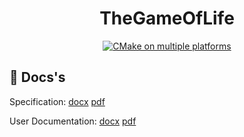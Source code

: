 <h1 align="center">
  <a heref="https://github.com/garobcsi/TheGameOfLife">TheGameOfLife</a>
</h1>
<p align="center">
  <a href="https://github.com/garobcsi/TheGameOfLife/actions/workflows/cmake-multi-platform.yml">
    <img alt="CMake on multiple platforms" src="https://github.com/garobcsi/TheGameOfLife/actions/workflows/cmake-multi-platform.yml/badge.svg" />
  </a>
</p>

## :book: Docs's

Specification: [docx](./documentation/specification.docx) [pdf](./documentation/out-pdf/specification.pdf)

User Documentation: [docx](./documentation/user_documentation.docx) [pdf](./documentation/out-pdf/user_documentation.pdf)